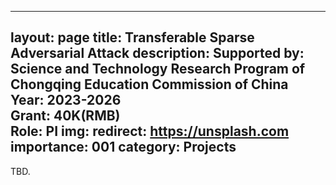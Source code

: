 <!-- ---
layout: page
title: TRM-UAP: Enhancing the Transferability of Data-Free Universal Adversarial Perturbation via Truncated Ratio Maximization
description: Yiran Liu#, Xin Feng, Yunlong Wang, Wu Yang, and Di Ming*
In Proceedings of the IEEE/CVF International Conference on Computer Vision, Oct 2023
img:
redirect: https://github.com/RandolphCarter0/TRMUAP
importance: 002
category: Open_source
--- -->
---
layout: page
title: Transferable Sparse Adversarial Attack
description: Supported by&#58; Science and Technology Research Program of Chongqing Education Commission of China <br> Year&#58; 2023-2026 <br> Grant&#58; 40K(RMB) <br> Role&#58; PI
img:
redirect: https://unsplash.com
importance: 001
category: Projects
---

TBD.
